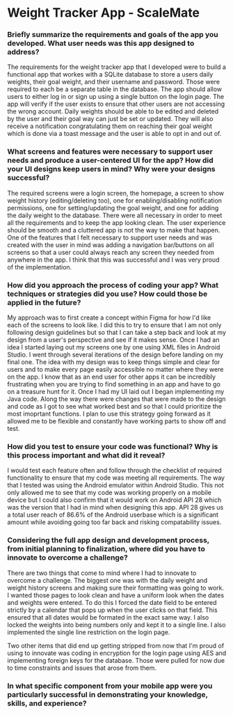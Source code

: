 # **Weight Tracker App - ScaleMate**

### **Briefly summarize the requirements and goals of the app you developed. What user needs was this app designed to address?**
The requirements for the weight tracker app that I developed were to build a functional app that workes with a SQLite database to store a users daily weights, their goal weight, and their username and password. Those were required to each be a separate table in the database. The app should allow users to either log in or sign up using a single button on the login page. The app will verify if the user exists to ensure that other users are not accessing the wrong account. Daily weights should be able to be edited and deleted by the user and their goal way can just be set or updated. They will also receive a notification congratulating them on reaching their goal weight which is done via a toast message and the user is able to opt in and out of.

### **What screens and features were necessary to support user needs and produce a user-centered UI for the app? How did your UI designs keep users in mind? Why were your designs successful?**
The required screens were a login screen, the homepage, a screen to show weight history (editing/deleting too), one for enabling/disabling notification permissions, one for setting/updating the goal weight, and one for adding the daily weight to the database. There were all necessary in order to meet all the requirements and to keep the app looking clean. The user experience should be smooth and a cluttered app is not the way to make that happen. One of the features that I felt necessary to support user needs and was created with the user in mind was adding a navigation bar/buttons on all screens so that a user could always reach any screen they needed from anywhere in the app. I think that this was successful and I was very proud of the implementation.

### **How did you approach the process of coding your app? What techniques or strategies did you use? How could those be applied in the future?**
My approach was to first create a concept within Figma for how I'd like each of the screens to look like. I did this to try to ensure that I am not only following design guidelines but so that I can take a step back and look at my design from a user's perspective and see if it makes sense. Once I had an idea I started laying out my screens one by one using XML files in Android Studio. I went through several iterations of the design before landing on my final one. The idea with my design was to keep things simple and clear for users and to make every page easily accessible no matter where they were on the app. I know that as an end user for other apps it can be incredibly frustrating when you are trying to find something in an app and have to go on a treasure hunt for it. Once I had my UI laid out I began implementing my Java code. Along the way there were changes that were made to the design and code as I got to see what worked best and so that I could prioritize the most imoprtant functions. I plan to use this strategy going forward as it allowed me to be flexible and constantly have working parts to show off and test.

### **How did you test to ensure your code was functional? Why is this process important and what did it reveal?**
I would test each feature often and follow through the checklist of required functionality to ensure that my code was meeting all requirements. The way that I tested was using the Android emulator within Android Studio. This not only allowed me to see that my code was working properly on a mobile device but I could also confirm that it would work on Android API 28 which was the version that I had in mind when designing this app. API 28 gives us a total user reach of 86.6% of the Android userbase which is a significant amount while avoiding going too far back and risking compatability issues.

### **Considering the full app design and development process, from initial planning to finalization, where did you have to innovate to overcome a challenge?**
There are two things that come to mind where I had to innovate to overcome a challenge. The biggest one was with the daily weight and weight history screens and making sure their formatting was going to work. I wanted those pages to look clean and have a uniform look when the dates and weights were entered. To do this I forced the date field to be entered strictly by a calendar that pops up when the user clicks on that field. This ensured that all dates would be formated in the exact same way. I also locked the weights into being numbers only and kept it to a single line. I also implemented the single line restriction on the login page.

Two other items that did end up getting stripped from now that I'm proud of using to innovate was coding in encryption for the login page using AES and implementing foreign keys for the database. Those were pulled for now due to time constraints and issues that arose from them.

### **In what specific component from your mobile app were you particularly successful in demonstrating your knowledge, skills, and experience?**
